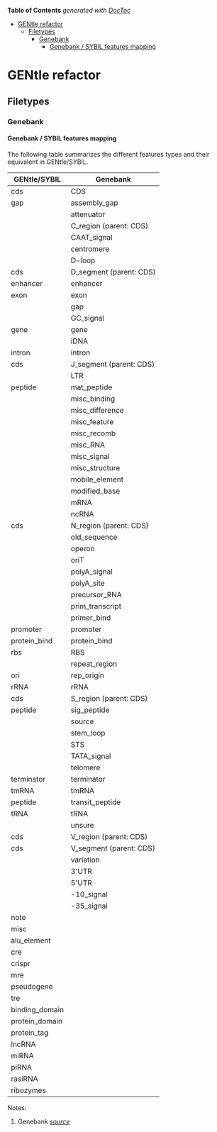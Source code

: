 <!-- START doctoc generated TOC please keep comment here to allow auto update -->
<!-- DON'T EDIT THIS SECTION, INSTEAD RE-RUN doctoc TO UPDATE -->
**Table of Contents**  *generated with [DocToc](http://doctoc.herokuapp.com/)*

- [GENtle refactor](#gentle-refactor)
  - [Filetypes](#filetypes)
    - [Genebank](#genebank)
      - [Genebank / SYBIL features mapping](#genebank--sybil-features-mapping)

<!-- END doctoc generated TOC please keep comment here to allow auto update -->

# GENtle refactor

## Filetypes

### Genebank

#### Genebank / SYBIL features mapping

The following table summarizes the different features types and their equivalent
in GENtle/SYBIL.

| GENtle/SYBIL    | Genebank                |
| ---             | ---                     |
| cds             | CDS                     |
| gap             | assembly_gap            |
|                 | attenuator              |
|                 | C_region (parent: CDS)  |
|                 | CAAT_signal             |
|                 | centromere              |
|                 | D-loop                  |
| cds             | D_segment (parent: CDS) |
| enhancer        | enhancer                |
| exon            | exon                    |
|                 | gap                     |
|                 | GC_signal               |
| gene            | gene                    |
|                 | iDNA                    |
| intron          | intron                  |
| cds             | J_segment (parent: CDS) |
|                 | LTR                     |
| peptide         | mat_peptide             |
|                 | misc_binding            |
|                 | misc_difference         |
|                 | misc_feature            |
|                 | misc_recomb             |
|                 | misc_RNA                |
|                 | misc_signal             |
|                 | misc_structure          |
|                 | mobile_element          |
|                 | modified_base           |
|                 | mRNA                    |
|                 | ncRNA                   |
| cds             | N_region (parent: CDS)  |
|                 | old_sequence            |
|                 | operon                  |
|                 | oriT                    |
|                 | polyA_signal            |
|                 | polyA_site              |
|                 | precursor_RNA           |
|                 | prim_transcript         |
|                 | primer_bind             |
| promoter        | promoter                |
| protein\_bind   | protein_bind            |
| rbs             | RBS                     |
|                 | repeat_region           |
| ori             | rep_origin              |
| rRNA            | rRNA                    |
| cds             | S_region (parent: CDS)  |
| peptide         | sig_peptide             |
|                 | source                  |
|                 | stem_loop               |
|                 | STS                     |
|                 | TATA_signal             |
|                 | telomere                |
| terminator      | terminator              |
| tmRNA           | tmRNA                   |
| peptide         | transit_peptide         |
| tRNA            | tRNA                    |
|                 | unsure                  |
| cds             | V_region (parent: CDS)  |
| cds             | V_segment (parent: CDS) |
|                 | variation               |
|                 | 3'UTR                   |
|                 | 5'UTR                   |
|                 | -10_signal              |
|                 | -35_signal              |
| note            |                         |
| misc            |                         |
| alu_element     |                         |
| cre             |                         |
| crispr          |                         |
| mre             |                         |
| pseudogene      |                         |
| tre             |                         |
| binding_domain  |                         |
| protein\_domain |                         |
| protein\_tag    |                         |
| lncRNA          |                         |
| miRNA           |                         |
| piRNA           |                         |
| rasiRNA         |                         |
| ribozymes       |                         |







Notes:

1. Genebank _[source](http://www.insdc.org/files/feature_table.html)_

  


  



  
    


